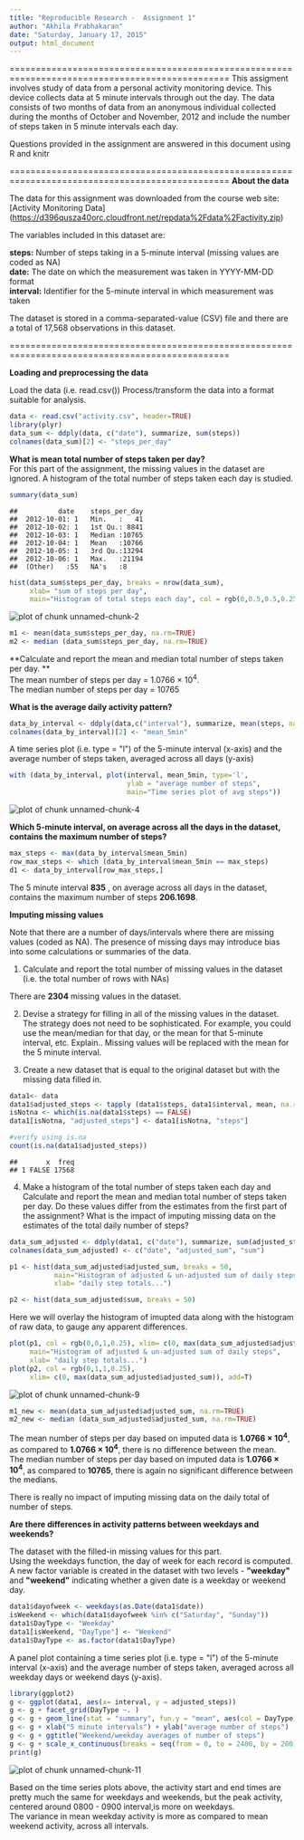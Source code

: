 ```yaml
---
title: "Reproducible Research -  Assignment 1"
author: "Akhila Prabhakaran"
date: "Saturday, January 17, 2015"
output: html_document
---
```


================================================================================================
This assigment involves study of data from a personal activity monitoring device. This device collects data at 5 minute intervals through out the day. The data consists of two months of data from an anonymous individual collected during the months of October and November, 2012 and include the number of steps taken in 5 minute intervals each day.

Questions provided in the assignment are answered in this document using R and knitr

================================================================================================
**About the data**  

The data for this assignment was downloaded from the course web site:  
[Activity Monitoring Data] (https://d396qusza40orc.cloudfront.net/repdata%2Fdata%2Factivity.zip)

The variables included in this dataset are:  

**steps:** Number of steps taking in a 5-minute interval (missing values are coded as NA)  
**date:** The date on which the measurement was taken in YYYY-MM-DD format  
**interval:** Identifier for the 5-minute interval in which measurement was taken  

The dataset is stored in a comma-separated-value (CSV) file and there are a total of 17,568 observations in this dataset.  

================================================================================================

**Loading and preprocessing the data**

Load the data (i.e. read.csv())
Process/transform the data into a format suitable for analysis.  


```r
data <- read.csv("activity.csv", header=TRUE)
library(plyr)
data_sum <- ddply(data, c("date"), summarize, sum(steps))
colnames(data_sum)[2] <- "steps_per_day"
```

**What is mean total number of steps taken per day?**  
For this part of the assignment, the missing values in the dataset are ignored.
A histogram of the total number of steps taken each day is studied.


```r
summary(data_sum)
```

```
##          date    steps_per_day  
##  2012-10-01: 1   Min.   :   41  
##  2012-10-02: 1   1st Qu.: 8841  
##  2012-10-03: 1   Median :10765  
##  2012-10-04: 1   Mean   :10766  
##  2012-10-05: 1   3rd Qu.:13294  
##  2012-10-06: 1   Max.   :21194  
##  (Other)   :55   NA's   :8
```

```r
hist(data_sum$steps_per_day, breaks = nrow(data_sum), 
     xlab= "sum of steps per day", 
     main="Histogram of total steps each day", col = rgb(0,0.5,0.5,0.25))
```

![plot of chunk unnamed-chunk-2](figure/unnamed-chunk-2.png) 

```r
m1 <- mean(data_sum$steps_per_day, na.rm=TRUE)
m2 <- median (data_sum$steps_per_day, na.rm=TRUE)
```


**Calculate and report the mean and median total number of steps taken per day.  **  
The mean number of steps per day = 1.0766 &times; 10<sup>4</sup>.  
The median number of steps per day = 10765  


**What is the average daily activity pattern?**

```r
data_by_interval <- ddply(data,c("interval"), summarize, mean(steps, na.rm=TRUE))
colnames(data_by_interval)[2] <- "mean_5min"
```
A time series plot (i.e. type = "l") of the 5-minute interval (x-axis) and the average number of steps taken, averaged across all days (y-axis)  


```r
with (data_by_interval, plot(interval, mean_5min, type='l', 
                             ylab = "average number of steps", 
                             main="Time series plot of avg steps"))
```

![plot of chunk unnamed-chunk-4](figure/unnamed-chunk-4.png) 

**Which 5-minute interval, on average across all the days in the dataset, contains the maximum number of steps?**    

```r
max_steps <- max(data_by_interval$mean_5min)
row_max_steps <- which (data_by_interval$mean_5min == max_steps)
d1 <- data_by_interval[row_max_steps,]
```

The 5 minute interval **835** , on average across all days in the dataset, contains the maximum number of steps **206.1698**.    
  
  
**Imputing missing values**  

Note that there are a number of days/intervals where there are missing values (coded as NA). 
The presence of missing days may introduce bias into some calculations or summaries of the data.  

1. Calculate and report the total number of missing values in the dataset (i.e. the total number of rows with NAs)   


There are **2304** missing values in the dataset.  


2. Devise a strategy for filling in all of the missing values in the dataset. The strategy does not need to be sophisticated. For example, you could use the mean/median for that day, or the mean for that 5-minute interval, etc.  Explain..
Missing values will be replaced with the mean for the 5 minute interval.

3. Create a new dataset that is equal to the original dataset but with the missing data filled in.  


```r
data1<- data 
data1$adjusted_steps <- tapply (data1$steps, data1$interval, mean, na.rm=TRUE)
isNotna <- which(is.na(data1$steps) == FALSE)
data1[isNotna, "adjusted_steps"] <- data1[isNotna, "steps"]

#verify using is.na
count(is.na(data1$adjusted_steps))
```

```
##       x  freq
## 1 FALSE 17568
```

4. Make a histogram of the total number of steps taken each day and Calculate and report the mean and median total number of steps taken per day. Do these values differ from the estimates from the first part of the assignment? What is the impact of imputing missing data on the estimates of the total daily number of steps?    
  

```r
data_sum_adjusted <- ddply(data1, c("date"), summarize, sum(adjusted_steps), sum(steps))
colnames(data_sum_adjusted) <- c("date", "adjusted_sum", "sum")

p1 <- hist(data_sum_adjusted$adjusted_sum, breaks = 50, 
           main="Histogram of adjusted & un-adjusted sum of daily steps", 
           xlab= "daily step totals...")
```

```r
p2 <- hist(data_sum_adjusted$sum, breaks = 50)
```

Here we will overlay the histogram of imupted data along with the histogram of raw data, to gauge any apparent differences.


```r
plot(p1, col = rgb(0,0,1,0.25), xlim= c(0, max(data_sum_adjusted$adjusted_sum)), 
     main="Histogram of adjusted & un-adjusted sum of daily steps", 
     xlab= "daily step totals...")
plot(p2, col = rgb(0,1,1,0.25), 
     xlim= c(0, max(data_sum_adjusted$adjusted_sum)), add=T)
```

![plot of chunk unnamed-chunk-9](figure/unnamed-chunk-9.png) 

```r
m1_new <- mean(data_sum_adjusted$adjusted_sum, na.rm=TRUE)
m2_new <- median (data_sum_adjusted$adjusted_sum, na.rm=TRUE)
```
The mean number of steps per day based on imputed data is **1.0766 &times; 10<sup>4</sup>**, as compared to **1.0766 &times; 10<sup>4</sup>**, there is no difference between the mean.    
The median number of steps per day based on imputed data is **1.0766 &times; 10<sup>4</sup>**, as compared to **10765**, there is again no significant difference between the medians. 
  
There is really no impact of imputing missing data on the daily total of number of steps.

**Are there differences in activity patterns between weekdays and weekends?**  

The dataset with the filled-in missing values for this part.  
Using the weekdays function, the day of week for each record is computed.  
A new factor variable is created in the dataset with two levels - **"weekday"** and **"weekend"** indicating whether a given date is a weekday or weekend day.  


```r
data1$dayofweek <- weekdays(as.Date(data1$date))
isWeekend <- which(data1$dayofweek %in% c("Saturday", "Sunday"))
data1$DayType <- "Weekday"
data1[isWeekend, "DayType"] <- "Weekend"
data1$DayType <- as.factor(data1$DayType)
```


A panel plot containing a time series plot (i.e. type = "l") of the 5-minute interval (x-axis) and the average number of steps taken, averaged across all weekday days or weekend days (y-axis). 
  

```r
library(ggplot2)
g <- ggplot(data1, aes(x= interval, y = adjusted_steps))
g <- g + facet_grid(DayType ~. )
g <- g + geom_line(stat = "summary", fun.y = "mean", aes(col = DayType) )
g <- g + xlab("5 minute intervals") + ylab("average number of steps") 
g <- g + ggtitle("Weekend/weekday averages of number of steps")
g <- g + scale_x_continuous(breaks = seq(from = 0, to = 2400, by = 200))
print(g)
```

![plot of chunk unnamed-chunk-11](figure/unnamed-chunk-11.png) 

Based on the time series plots above, the activity start and end times are pretty much the same for weekdays and weekends, but the peak activity, centered around 0800 - 0900 interval,is more on weekdays.   
The variance in mean weekday activity is more as compared to mean weekend activity, across all intervals.
